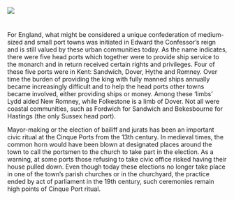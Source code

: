 <a href="https://juncture-digital.org"><img src="https://juncture-digital.org/images/ve-button.png"></a>
<param ve-config title="The Kentish Cinq Ports" author="Sheila Sweetinburgh" layout="vtl" banner="xxx">

<param ve-entity eid="Q26163" aliases="Sandwich">
<param ve-entity eid="Q179224" aliases="Dover">
<param ve-entity eid="Q967166" aliases="Hythe">
<param ve-entity eid="Q2602144" aliases="Romney">
<param ve-entity eid="Q1639689" aliases="Lydd">
<param ve-entity eid="Q375314" aliases="Folkestone">
<param ve-entity eid="Q2177468" aliases="Fordwich">
<param ve-entity eid="Q4881598" aliases="Bekesbourne">

#

For England, what might be considered a unique confederation of medium-sized and small port towns was initiated in Edward the Confessor’s reign and is still valued by these urban communities today. As the name indicates, there were five head ports which together were to provide ship service to the monarch and in return received certain rights and privileges. Four of these five ports were in Kent: Sandwich, Dover, Hythe and Romney. Over time the burden of providing the king with fully manned ships annually became increasingly difficult and to help the head ports other towns became involved, either providing ships or money. Among these ‘limbs’ Lydd aided New Romney, while Folkestone is a limb of Dover. Not all were coastal communities, such as Fordwich for Sandwich and Bekesbourne for Hastings (the only Sussex head port). 

Mayor-making or the election of bailiff and jurats has been an important civic ritual at the Cinque Ports from the 13th century. In medieval times, the common horn would have been blown at designated places around the town to call the portsmen to the church to take part in the election. As a warning, at some ports those refusing to take civic office risked having their house pulled down. Even though today these elections no longer take place in one of the town’s parish churches or in the churchyard, the practice ended by act of parliament in the 19th century, such ceremonies remain high points of Cinque Port ritual.
